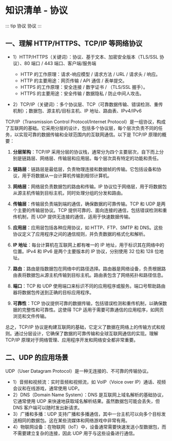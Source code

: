 # 知识清单 - 协议

::: tip 协议
协议
:::

## 一、理解 HTTP/HTTPS、TCP/IP 等网络协议

- 1）HTTP/HTTPS（关键词）：协议、基于文本、加密安全版本（TLS/SSL 协议）、80 端口 / 443 端口、客户端/服务端

  - HTTP 的工作原理：请求-响应模型 / 请求方法 / URL / 请求头 / 响应。
  - HTTP 的主要用途：网页传输 / API 通信 / 表单提交。
  - HTTPS 的工作原理：安全连接 / 数字证书 / （TLS/SSL 握手）。
  - HTTPS 的主要用途：安全传输 / 数据隐私 / 防止中间人攻击。

- 2）TCP/IP（关键词）：多个协议层、TCP（可靠数据传输、错误检测、重传机制）；数据包、源主机/目标主机、IP 地址、路由表、IPv4/IPv6

TCP/IP（Transmission Control Protocol/Internet Protocol）是一组协议，构成了互联网的基础。它采用分层的设计，包括多个协议层，每个层次负责不同的任务，以实现可靠的数据传输和全球范围内的互联网通信。以下是 TCP/IP 原理的概要：

1. **分层架构**：TCP/IP 采用分层的协议栈，通常分为四个主要层次，自下而上分别是链路层、网络层、传输层和应用层。每个层次具有特定的功能和责任。

2. **链路层**：链路层是最低层，负责物理连接和数据帧的传输。它包括设备和协议，用于将数据从一台计算机传输到相邻计算机。

3. **网络层**：网络层负责数据包的路由和传输。IP 协议位于网络层，用于将数据包从源主机传输到目标主机，同时处理分组的分发和路由。

4. **传输层**：传输层负责端到端的通信，确保数据的可靠传输。TCP 和 UDP 是两个主要的传输层协议。TCP 提供可靠的、面向连接的通信，包括错误检测和重传机制，而 UDP 提供无连接的通信，适用于快速数据传输。

5. **应用层**：应用层包括各种应用协议，如 HTTP、FTP、SMTP 和 DNS。这些协议定义了应用程序之间的通信规则，并负责数据的格式化和解析。

6. **IP 地址**：每台计算机在互联网上都有唯一的 IP 地址，用于标识其在网络中的位置。IPv4 和 IPv6 是两个主要版本的 IP 协议，分别使用 32 位和 128 位地址。

7. **路由**：路由是指数据包在网络中的路径选择。路由器是网络设备，负责根据路由表将数据包从源主机传输到目标主机。路由表包含了网络拓扑和路径信息。

8. **端口**：TCP 和 UDP 使用端口来标识不同的应用程序或服务。端口号帮助路由器将数据包传送到正确的目标应用程序。

9. **可靠性**：TCP 协议提供可靠的数据传输，包括错误检测和重传机制，以确保数据的完整性和可靠性。这使得 TCP 适用于需要可靠通信的应用程序，如网页浏览和文件传输。

总之，TCP/IP 协议是构建互联网的基础，它定义了数据在网络上的传输方式和规则。通过分层设计，它确保了数据的可靠传输和全球互联网通信的实现。理解 TCP/IP 原理对于网络管理、应用程序开发和网络安全都非常重要。

## 二、UDP 的应用场景

UDP（User Datagram Protocol）是一种无连接的、不可靠的传输协议。

- 1）音频和视频流：实时音频和视频流，如 VoIP（Voice over IP）通话、视频会议和在线游戏，通常使用 UDP。
- 2）DNS（Domain Name System）：DNS 是互联网上域名解析的基础协议，它通常使用 UDP 来快速地获取域名解析结果。虽然数据包可能会丢失，但 DNS 客户端可以随时发出新请求。
- 3）广播和多播：UDP 支持广播和多播通信，其中一台主机可以向多个目标发送相同的数据包。这在某些流媒体和网络游戏中非常有用。
- 4）物联网设备：在物联网（IoT）中，设备通常需要快速发送小型数据包，而不需要建立复杂的连接，因此 UDP 用于与这些设备进行通信。
